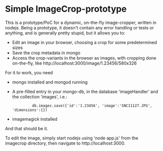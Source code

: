 # Simple ImageCrop-prototype
This is a prototype/PoC for a dynamic, on-the-fly image-cropper, written in nodejs. Being a prototype, it doesn't contain any error handling or tests or anything, and is generally pretty stupid, but it allows you to:

 * Edit an image in your browser, choosing a crop for some predetermined sizes
 * Save the crop metadata in mongo
 * Access the crop-variants in the browser as images, with cropping done on-the-fly, like http://localhost:3000/image/1.23456/580x326

For it to work, you need 

 * mongo installed and mongod running
 * A pre-filled entry in your mongo-db, in the database 'imageHandler' and the collection 'images', i.e.:

                db.images.save({'id':'1.23456', 'image':'SNC11127.JPG', 'dimensions':{})
 * imagemagick installed

And that should be it.

To edit the image, simply start nodejs using 'node app.js' from the imagecrop directory, then navigate to http://localhost:3000.
